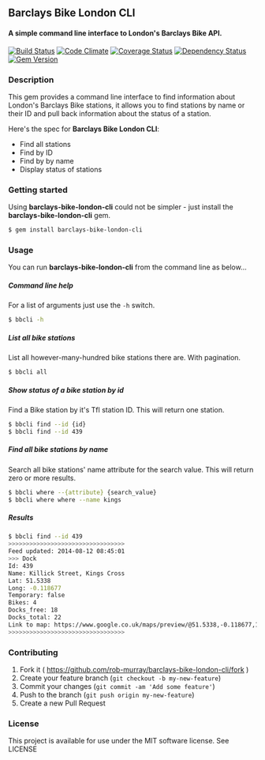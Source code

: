 ## Barclays Bike London CLI

#### A simple command line interface to London's Barclays Bike API.

[![Build Status](https://travis-ci.org/rob-murray/barclays-bike-london-cli.svg?branch=master)](https://travis-ci.org/rob-murray/barclays-bike-london-cli)
[![Code Climate](https://codeclimate.com/github/rob-murray/barclays-bike-london-cli.png)](https://codeclimate.com/github/rob-murray/barclays-bike-london-cli)
[![Coverage Status](https://coveralls.io/repos/rob-murray/barclays-bike-london-cli/badge.png)](https://coveralls.io/r/rob-murray/barclays-bike-london-cli)
[![Dependency Status](https://gemnasium.com/rob-murray/ferver.svg)](https://gemnasium.com/rob-murray/barclays-bike-london-cli)
[![Gem Version](https://badge.fury.io/rb/barclays-bike-london-cli.svg)](http://badge.fury.io/rb/barclays-bike-london-cli)


### Description

This gem provides a command line interface to find information about London's Barclays Bike stations, it allows you to find stations by name or their ID and pull back information about the status of a station.

Here's the spec for **Barclays Bike London CLI**:

* Find all stations
* Find by ID
* Find by by name
* Display status of stations


### Getting started

Using **barclays-bike-london-cli** could not be simpler - just install the **barclays-bike-london-cli** gem.

```bash
$ gem install barclays-bike-london-cli
```


### Usage

You can run **barclays-bike-london-cli** from the command line as below...

##### Command line help

For a list of arguments just use the `-h` switch.

```bash
$ bbcli -h
````

##### List all bike stations

List all however-many-hundred bike stations there are. With pagination.

```bash
$ bbcli all
````

##### Show status of a bike station by id

Find a Bike station by it's Tfl station ID. This will return one station.

```bash
$ bbcli find --id {id}
$ bbcli find --id 439
````

##### Find all bike stations by name

Search all bike stations' name attribute for the search value. This will return zero or more results.

```bash
$ bbcli where --{attribute} {search_value}
$ bbcli where where --name kings
````

##### Results

```bash
$ bbcli find --id 439
>>>>>>>>>>>>>>>>>>>>>>>>>>>>>>>>>
Feed updated: 2014-08-12 08:45:01
>>> Dock
Id: 439
Name: Killick Street, Kings Cross
Lat: 51.5338
Long: -0.118677
Temporary: false
Bikes: 4
Docks_free: 18
Docks_total: 22
Link to map: https://www.google.co.uk/maps/preview/@51.5338,-0.118677,17z
>>>>>>>>>>>>>>>>>>>>>>>>>>>>>>>>>
```

### Contributing

1. Fork it ( https://github.com/rob-murray/barclays-bike-london-cli/fork )
2. Create your feature branch (`git checkout -b my-new-feature`)
3. Commit your changes (`git commit -am 'Add some feature'`)
4. Push to the branch (`git push origin my-new-feature`)
5. Create a new Pull Request


### License

This project is available for use under the MIT software license.
See LICENSE

